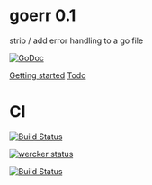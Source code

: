 goerr 0.1
=========

strip / add error handling to a go file

[![GoDoc](https://godoc.org/github.com/goerr/goerr?status.svg)](https://godoc.org/github.com/goerr/goerr)

[Getting started](https://github.com/goerr/goerr/wiki/Getting-started)
[Todo](https://github.com/goerr/goerr/wiki/TODO)

CI
==

[![Build Status](https://drone.io/github.com/goerr/goerr/status.png)](https://drone.io/github.com/goerr/goerr/latest)


[![wercker status](https://app.wercker.com/status/6ddf46e485350cb0f8575517e3e50b53/s "wercker status")](https://app.wercker.com/project/bykey/6ddf46e485350cb0f8575517e3e50b53)


[![Build Status](https://travis-ci.org/goerr/goerr.svg?branch=master)](https://travis-ci.org/goerr/goerr)

